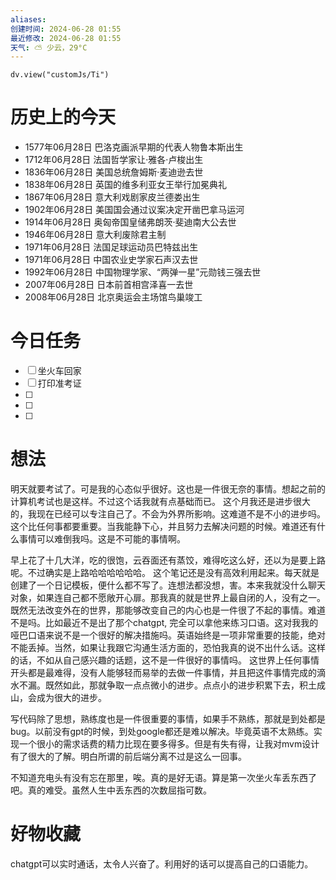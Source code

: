 ```yaml
---
aliases: 
创建时间: 2024-06-28 01:55
最近修改: 2024-06-28 01:55
天气: ⛅️ 少云，29°C 
---
```



```dataviewjs
dv.view("customJs/Ti")
```
#  历史上的今天
- 1577年06月28日 巴洛克画派早期的代表人物鲁本斯出生
- 1712年06月28日 法国哲学家让·雅各·卢梭出生
- 1836年06月28日 美国总统詹姆斯·麦迪逊去世
- 1838年06月28日 英国的维多利亚女王举行加冕典礼
- 1867年06月28日 意大利戏剧家皮兰德娄出生
- 1902年06月28日 美国国会通过议案决定开凿巴拿马运河
- 1914年06月28日 奥匈帝国皇储弗朗茨·斐迪南大公去世
- 1946年06月28日 意大利废除君主制
- 1971年06月28日 法国足球运动员巴特兹出生
- 1971年06月28日 中国农业史学家石声汉去世
- 1992年06月28日 中国物理学家、“两弹一星”元勋钱三强去世
- 2007年06月28日 日本前首相宫泽喜一去世
- 2008年06月28日 北京奥运会主场馆鸟巢竣工

# 今日任务
- [ ]   坐火车回家
- [ ] 打印准考证
- [ ] 
- [ ] 
- [ ] 
#  想法
明天就要考试了。可是我的心态似乎很好。这也是一件很无奈的事情。想起之前的计算机考试也是这样。不过这个话我就有点基础而已。
这个月我还是进步很大的，我现在已经可以专注自己了。不会为外界所影响。这难道不是不小的进步吗。这个比任何事都要重要。当我能静下心，并且努力去解决问题的时候。难道还有什么事情可以难倒我吗。这是不可能的事情啊。

早上花了十几大洋，吃的很饱，云吞面还有蒸饺，难得吃这么好，还以为是要上路呢。不过确实是上路哈哈哈哈哈哈。
这个笔记还是没有高效利用起来。每天就是创建了一个日记模板，便什么都不写了。连想法都没想，害。本来我就没什么聊天对象，如果连自己都不愿敞开心扉。那我真的就是世界上最自闭的人，没有之一。既然无法改变外在的世界，那能够改变自己的内心也是一件很了不起的事情。难道不是吗。比如最近不是出了那个chatgpt, 完全可以拿他来练习口语。这对我我的哑巴口语来说不是一个很好的解决措施吗。英语始终是一项非常重要的技能，绝对不能丢掉。当然，如果让我跟它沟通生活方面的，恐怕我真的说不出什么话。这样的话，不如从自己感兴趣的话题，这不是一件很好的事情吗。
这世界上任何事情开头都是最难得，没有人能够轻而易举的去做一件事情，并且把这件事情完成的滴水不漏。既然如此，那就争取一点点微小的进步。点点小的进步积累下去，积土成山，会成为很大的进步。


写代码除了思想，熟练度也是一件很重要的事情，如果手不熟练，那就是到处都是bug。以前没有gpt的时候，到处google都还是难以解决。毕竟英语不太熟练。实现一个很小的需求话费的精力比现在要多得多。但是有失有得，让我对mvm设计有了很大的了解。明白所谓的前后端分离不过是这么一回事。


不知道充电头有没有忘在那里，唉。真的是好无语。算是第一次坐火车丢东西了吧。真的难受。虽然人生中丢东西的次数屈指可数。

# 好物收藏
chatgpt可以实时通话，太令人兴奋了。利用好的话可以提高自己的口语能力。





























































































































































































































































































































































































































































































































































































































































































































































































































































































































































































































































































































































































































































































































































































































































































































































































































































































































































































































































































































































































































































































































































































































































































































































































































































































































































































































































































































































































































































































































































































































































































































































































































































































































































































































































































































































































































































































































































































































































































































































































































































































































































































































































































































































































































































































































































































































































































































































































































































































































































































































































































































































































































































































































































































































































































































































































































































































































































































































































































































































































































































































































































































































































































































































































































































































































































































































































































































































































































































































































































































































































































































































































































































































































































































































































































































































































































































































































































































































































































































































































































































































































































































































































































































































































































































































































































































































































































































































































































































































































































































































































































































































































































































































































































































































































































































































































































































































































































































































































































































































































































































































































































































































































































































































































































































































































































































































































































































































































































































































































































































































































































































































































































































































































































































































































































































































































































































































































































































































































































































































































































































































































































































































































































































































































































































































































































































































































































































































































































































































































































































































































































































































































































































































































































































































































































































































































































































































































































































































































































































































































































































































































































































































































































































































































































































































































































































































































































































































































































































































































































































































































































































































































































































































































































































































































































































































































































































































































































































































































































































































































































































































































































































































































































































































































































































































































































































































































































































































































































































































































































































































































































































































































































































































































































































































































































































































































































































































































































































































































































































































































































































































































































































































































































































































































































































































































































































































































































































































































































































































































































































































































































































































































































































































































































































































































































































































































































































































































































































































































































































































































































































































































































































































































































































































































































































































































































































































































































































































































































































































































































































































































































































































































































































































































































































































































































































































































































































































































































































































































































































































































































































































































































































































































































































































































































































































































































































































































































































































































































































































































































































































































































































































































































































































































































































































































































































































































































































































































































































































































































































































































































































































































































































































































































































































































































































































































































































































































































































































































































































































































































































































































































































































































































































































































































































































































































































































































































































































































































































































































































































































































































































































































































































































































































































































































































































































































































































































































































































































































































































































































































































































































































































































































































































































































































































































































































































































































































































































































































































































































































































































































































































































































































































































































































































































































































































































































































































































































































































































































































































































































































































































































































































































































































































































































































































































































































































































































































































































































































































































































































































































































































































































































































































































































































































































































































































































































































































































































































































































































































































































































































































































































































































































































































































































































































































































































































































































































































































































































































































































































































































































































































































































































































































































































































































































































































































































































































































































































































































































































































































































































































































































































































































































































































































































































































































































































































































































































































































































































































































































































































































































































































































































































































































































































































































































































































































































































































































































































































































































































































































































































































































































































































































































































































































































































































































































































































































































































































































































































































































































































































































































































































































































































































































































































































































































































































































































































































































































































































































































































































































































































































































































































































































































































































































































































































































































































































































































































































































































































































































































































































































































































































































































































































































































































































































































































































































































































































































































































































































































































































































































































































































































































































































































































































































































































































































































































































































































































































































































































































































































































































































































































































































































































































































































































































































































































































































































































































































































































































































































































































































































































































































































































































































































































































































































































































































































































































































































































































































































































































































































































































































































































































































































































































































































































































































































































































































































































































































































































































































































































































































































































































































































































































































































































































































































































































































































































































































































































































































































































































































































































































































































































































































































































































































































































































































































































































































































































































































































































































































































































































































































































































































































































































































































































































































































































































































































































































































































































































































































































































































































































































































































































































































































































































































































































































































































































































































































































































































































































































































































































































































































































































































































































































































































































































































































































































































































































































































































































































































































































































































































































































































































































































































































































































































































































































































































































































































































































































































































































































































































































































































































































































































































































































































































































































































































































































































































































































































































































































































































































































































































































































































































































































































































































































































































































































































































































































































































































































































































































































































































































































































































































































































































































































































































































